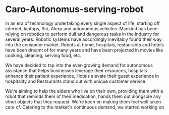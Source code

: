 # Caro-Autonomus-serving-robot
In an era of technology undertaking every single aspect of life, starting off internet, laptops, Siri, Alexa and autonomous vehicles. Mankind has been relying on robotics to perform dull and dangerous tasks in the industry for several years. Robotic systems have accordingly inevitably found their way into the consumer market. Robots at home, hospitals, restaurants and hotels have been dreamt of for many years and have been projected in movies like cooking, cleaning, serving food, etc. 

We have decided to tap into the ever-growing demand for autonomous assistance that helps businesses leverage their resources, hospitals enhance their patient experience, Hotels elevate their guest experience in hospitality and Restaurants stand out with unique customer service.

We're aiming to help the elders who live on their own,  providing them with a robot that reminds them of their medication, hands them out alongside any other objects that they request. We're keen on making them feel well taken care of. 
Catering to the market's continuous demand, we started working on
